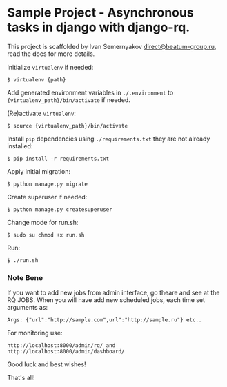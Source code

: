 # Sample Project - Asynchronous tasks in django with django-rq.

This project is scaffolded by Ivan Semernyakov <direct@beatum-group.ru>, read the docs for more details.

Initialize ```virtualenv``` if needed:
```
$ virtualenv {path}
```

Add generated environment variables in ```./.environment``` to ```{virtualenv_path}/bin/activate``` if needed.

(Re)activate ```virtualenv```:
```
$ source {virtualenv_path}/bin/activate
```

Install ```pip``` dependencies using ```./requirements.txt``` they are not already installed:
```
$ pip install -r requirements.txt
```

Apply initial migration:
```
$ python manage.py migrate
```

Create superuser if needed:
```
$ python manage.py createsuperuser
```

Change mode for run.sh:
```
$ sudo su chmod +x run.sh
```

Run:
```
$ ./run.sh
```

### Note Bene

If you want to add new jobs from admin interface, go theare and see at the RQ JOBS. When you will have add new scheduled jobs, each time set arguments as:
```
Args: {"url":"http://sample.com",url":"http://sample.ru"} etc..
```

For monitoring use:
```
http://localhost:8000/admin/rq/ and http://localhost:8000/admin/dashboard/
```

Good luck and best wishes!

That's all!